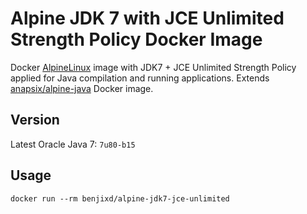 # Alpine JDK 7 with JCE Unlimited Strength Policy Docker Image 

Docker [AlpineLinux](http://alpinelinux.org/) image with JDK7 + JCE Unlimited Strength Policy applied for Java compilation and running applications. Extends [anapsix/alpine-java](https://hub.docker.com/r/anapsix/alpine-java/) Docker image.

## Version
Latest Oracle Java 7: `7u80-b15`

## Usage
```
docker run --rm benjixd/alpine-jdk7-jce-unlimited
```
